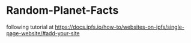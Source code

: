 # Random-Planet-Facts
following tutorial at https://docs.ipfs.io/how-to/websites-on-ipfs/single-page-website/#add-your-site
